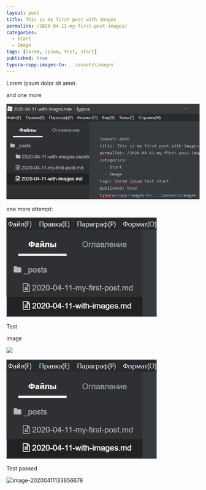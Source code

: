 ```yaml
---
layout: post
title: This is my first post with images
permalink: /2020-04-11-my-first-post-images/
categories:
  - Start
  - Image
tags: [lorem, ipsum, test, start]
published: true
typora-copy-images-to: ..\assets\images
---
```


Lorem ipsum dolor sit amet.

and one more

![image-20200411141738284](../assets/images/image-20200411141738284.png)

one more attempt:

![image-20200411140151846](../_media/image-20200411140151846.png)

Test

image

![]({{site.baseurl}}/image-20200411132437512.png)

![image-20200411132437512](image-20200411132437512.png)

Test passed

![image-20200411133656676](D:\GitHub\AndreysBlogTest.github.io\_posts\2020-04-11-with-images.assets\image-20200411133656676.png)

